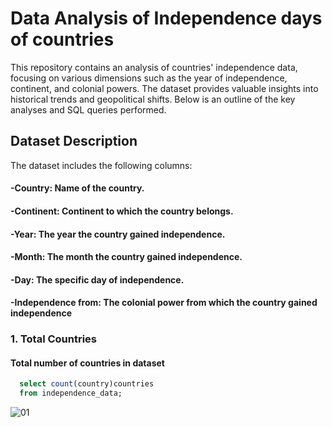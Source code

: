 # Data Analysis of Independence days of countries

This repository contains an analysis of countries' independence data, focusing on various dimensions such as the year of independence, continent, and colonial powers. The dataset provides valuable insights into historical trends and geopolitical shifts. Below is an outline of the key analyses and SQL queries performed.

## Dataset Description
The dataset includes the following columns:

#### -Country: Name of the country.
#### -Continent: Continent to which the country belongs.
#### -Year: The year the country gained independence.
#### -Month: The month the country gained independence.
#### -Day: The specific day of independence.
#### -Independence from: The colonial power from which the country gained independence

### 1. Total Countries

#### Total number of countries in dataset

```sql
  select count(country)countries
  from independence_data;
```

![01](https://github.com/MoaviaMahmood/Independence-days-of-countries/assets/168455506/c60c1ae1-b0e9-4fb4-a57a-1c0238ae1aed)

